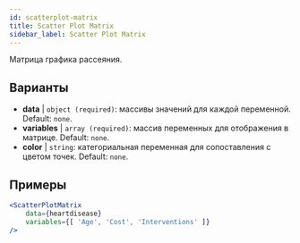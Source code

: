 ```yaml
---
id: scatterplot-matrix
title: Scatter Plot Matrix
sidebar_label: Scatter Plot Matrix
---
```


Матрица графика рассеяния.

## Варианты

* __data__ | `object (required)`: массивы значений для каждой переменной. Default: `none`.
* __variables__ | `array (required)`: массив переменных для отображения в матрице. Default: `none`.
* __color__ | `string`: категориальная переменная для сопоставления с цветом точек. Default: `none`.


## Примеры

```jsx live
<ScatterPlotMatrix
    data={heartdisease} 
    variables={[ 'Age', 'Cost', 'Interventions' ]}
/>
```

